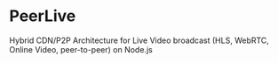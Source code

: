 # PeerLive
Hybrid CDN/P2P Architecture for Live Video broadcast (HLS, WebRTC, Online Video, peer-to-peer) on Node.js
